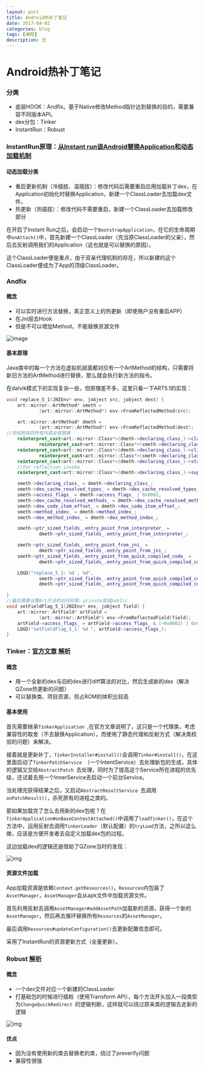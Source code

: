 ```yaml
---
layout: post
title: Android热补丁笔记
date: 2017-04-02
categories: blog
tags: [编程]
description: 无
---
```


# Android热补丁笔记

### 分类

- 底层HOOK：Andfix。基于Native修改Method指针达到替换的目的，需要兼容不同版本API。
- dex分包：Tinker
- InstantRun：Robust

### InstantRun原理：[从Instant run谈Android替换Application和动态加载机制](http://w4lle.github.io/2016/05/02/%E4%BB%8EInstant%20run%E8%B0%88Android%E6%9B%BF%E6%8D%A2Application%E5%92%8C%E5%8A%A8%E6%80%81%E5%8A%A0%E8%BD%BD%E6%9C%BA%E5%88%B6/)

#### 动态加载分类

- 重启更新机制（冷插拔、温插拔）：修改代码后需要重启应用加载补丁dex，在Application初始化时替换Application，新建一个ClassLoader去加载dex文件。
- 热更新（热插拔）：修改代码不需要重启，新建一个ClassLoader去加载修改部分

在开启了Instant Run之后，会启动一个`BootstrapApplication`，在它的生命周期中`onAttach()`中，首先新建一个ClassLoader（充当原ClassLoader的父亲），然后去反射调用我们的Application（这也就是可以替换的原因）。

这个ClassLoader便是重点，由于双亲代理机制的存在，所以新建的这个ClassLoader便成为了App的顶级ClassLoader。

### Andfix

#### 概念

- 可以实时进行方法替换，真正意义上的热更新（即使用户没有重启APP）
- 在Jni层去Hook
- 但是不可以增加Method，不能替换资源文件

![image](https://github.com/alibaba/AndFix/raw/master/images/principle.png)



#### 基本原理

Java类中的每一个方法在虚拟机层面都对应有一个ArtMethod的结构，只需要将新旧方法的ArtMethod进行替换，那么就会执行新方法的指令。

在dalvik模式下的实现复杂一些，但原理差不多，这里只看一下ART5.1的实现：

```c++
void replace_5_1(JNIEnv* env, jobject src, jobject dest) {
	art::mirror::ArtMethod* smeth =
			(art::mirror::ArtMethod*) env->FromReflectedMethod(src);

	art::mirror::ArtMethod* dmeth =
			(art::mirror::ArtMethod*) env->FromReflectedMethod(dest);
//将结构体的所有内容全部替换
	reinterpret_cast<art::mirror::Class*>(dmeth->declaring_class_)->class_loader_ =
			reinterpret_cast<art::mirror::Class*>(smeth->declaring_class_)->class_loader_; //for plugin classloader
	reinterpret_cast<art::mirror::Class*>(dmeth->declaring_class_)->clinit_thread_id_ =
			reinterpret_cast<art::mirror::Class*>(smeth->declaring_class_)->clinit_thread_id_;
	reinterpret_cast<art::mirror::Class*>(dmeth->declaring_class_)->status_ = reinterpret_cast<art::mirror::Class*>(smeth->declaring_class_)->status_-1;
	//for reflection invoke
	reinterpret_cast<art::mirror::Class*>(dmeth->declaring_class_)->super_class_ = 0;

	smeth->declaring_class_ = dmeth->declaring_class_;
	smeth->dex_cache_resolved_types_ = dmeth->dex_cache_resolved_types_;
	smeth->access_flags_ = dmeth->access_flags_ | 0x0001;
	smeth->dex_cache_resolved_methods_ = dmeth->dex_cache_resolved_methods_;
	smeth->dex_code_item_offset_ = dmeth->dex_code_item_offset_;
	smeth->method_index_ = dmeth->method_index_;
	smeth->dex_method_index_ = dmeth->dex_method_index_;

	smeth->ptr_sized_fields_.entry_point_from_interpreter_ =
			dmeth->ptr_sized_fields_.entry_point_from_interpreter_;

	smeth->ptr_sized_fields_.entry_point_from_jni_ =
			dmeth->ptr_sized_fields_.entry_point_from_jni_;
	smeth->ptr_sized_fields_.entry_point_from_quick_compiled_code_ =
			dmeth->ptr_sized_fields_.entry_point_from_quick_compiled_code_;

	LOGD("replace_5_1: %d , %d",
			smeth->ptr_sized_fields_.entry_point_from_quick_compiled_code_,
			dmeth->ptr_sized_fields_.entry_point_from_quick_compiled_code_);

}
//最后需要设置Art方法的访问权限，private变成public
void setFieldFlag_5_1(JNIEnv* env, jobject field) {
	art::mirror::ArtField* artField =
			(art::mirror::ArtField*) env->FromReflectedField(field);
	artField->access_flags_ = artField->access_flags_ & (~0x0002) | 0x0001;
	LOGD("setFieldFlag_5_1: %d ", artField->access_flags_);
}
```

### Tinker：[官方文章](https://github.com/WeMobileDev/article/blob/master/%E5%BE%AE%E4%BF%A1Tinker%E7%9A%84%E4%B8%80%E5%88%87%E9%83%BD%E5%9C%A8%E8%BF%99%E9%87%8C%EF%BC%8C%E5%8C%85%E6%8B%AC%E6%BA%90%E7%A0%81%EF%BC%88%E4%B8%80%EF%BC%89.md) [解析](http://w4lle.github.io/2016/12/16/tinker/)

#### 概念

- 用一个全新的dex与旧的dex进行diff算法的对比，然后生成新的dex（解决QZone热更新的问题）
- 可以替换类、项目资源，但占ROM的体积比较高

#### 基本使用

首先需要继承`TinkerApplication `,在官方文章说明了，这只是一个代理类，考虑兼容性的取舍（不去替换Application），而使用了静态代理和反射方式（解决类校验的问题）来解决。

接着就是更新补丁，`TinkerInstaller#install()`会调用`Tinker#install()`，在这里面启动了`TinkerPatchService `（一个IntentService）去处理新包的生成，具体的逻辑又交给`AbstractPatch `去处理，同时为了提高这个Service所在进程的优先级，还试着去用一个InnerService去启动一个前台Service。

当处理完获得结果之后，又启动`AbstractResultService `去调用`onPatchResult()`，杀死原有的进程之类的。

那如果加载完了怎么去用新的dex包呢？在`TinkerApplication#onBaseContextAttached()`中调用了`loadTinker()`，在这个方法中，运用反射去调用`TinkerLoader`（默认配置）的`tryLoad`方法，之所以这么做，应该是方便开发者去自定义加载dex包的过程。

这边加载dex的逻辑还是借助了QZone当时的发现：



![img](http://mmbiz.qpic.cn/mmbiz/0aYRVN1mAJwR6vqR4Yv6V3zIvjqmgdu7dVfrXN7XxhOjiaahHricl00hal4rjw1cQ2LRFKVGU7uUOO0Q5HSz7hKw/640?wx_fmt=png&tp=webp&wxfrom=5&wx_lazy=1)

#### 资源文件加载

App加载资源是依赖`Context.getResources()`，`Resources`内包装了`AssetManager`，`AssetManager`会从apk文件中加载资源文件。

首先利用反射去调用`AssetManager#addAssetPath`加载新的资源，获得一个新的`AssetManager`，然后再去循环替换所有`Resources`的`AssetManager`。

最后调用`Resources#updateConfiguration()`去更新配置信息即可。

采用了InstantRun的资源更新方式（全量更新）。

### Robust [解析](http://tech.meituan.com/android_robust.html)

#### 概念

- 一个dex文件对应一个新建的ClassLoader
- 打基础包的时候进行插桩（使用Transform API），每个方法开头加入一段类型为`ChangeQuickRedirect `的逻辑判断，这样就可以绕过原来类的逻辑去走新的逻辑

![img](https://user-gold-cdn.xitu.io/2017/4/5/4461ea6f8bc13a41d5a29a33b3375a5f.png)

#### 优点

- 因为没有使用新的类去替换老的类，绕过了preverify问题
- 兼容性很强
